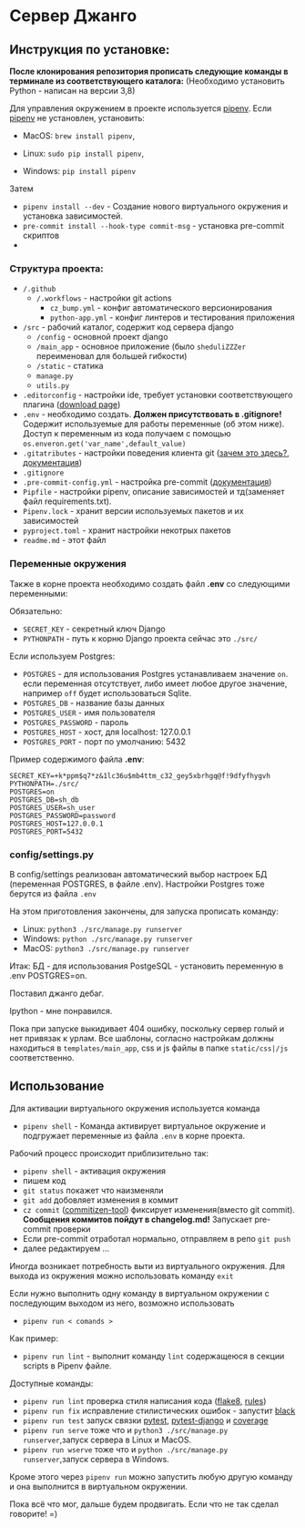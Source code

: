 # Сервер Джанго

## Инструкция по установке:
**После клонирования репозитория прописать следующие команды в терминале из соответствующего каталога:**
(Необходимо установить Python - написан на версии 3,8)

Для управления окружением в проектe используется [pipenv](https://pipenv.pypa.io/en/latest/).
Если [pipenv](https://pipenv.pypa.io/en/latest/) не установлен, установить:

- MacOS: `brew install pipenv`,

- Linux: `sudo pip install pipenv`,

- Windows: `pip install pipenv`

Затем 
- `pipenv install --dev` - Создание нового виртуального окружения и установка зависимостей.
- `pre-commit install --hook-type commit-msg` -   установка pre-commit скриптов
- 
### Структура проекта:

 - `/.github`
   - `/.workflows` - настройки git actions
      - `cz_bump.yml` - конфиг автоматического версионирования
      - `python-app.yml` - конфиг линтеров и тестирования приложения
 - `/src` - рабочий каталог, содержит код сервера django
   - `/config` - основной проект django 
   - `/main_app` - основное приложение (было `sheduliZZZer` переименовал для большей гибкости) 
   - `/static` - статика
   - `manage.py` 
   - `utils.py` 
 - `.editorconfig` - настройки ide, требует установки соответствующего плагина ([download page](https://editorconfig.org/#download))
 - `.env` - необходимо создать. **Должен присутствовать в .gitignore!** Содержит используемые для работы переменные (об этом ниже).
   Доступ к переменным из кода получаем с помощью `os.enveron.get('var_name',default_value)`
 - `.gitatributes` - настройки поведения клиента git ([зачем это здесь?](https://htmlacademy.ru/blog/boost/tools/konec-stroki), [документация](https://git-scm.com/docs/gitattributes))
 - `.gitignore`
 - `.pre-commit-config.yml` - настройка pre-commit ([документация](https://pre-commit.com/))
 - `Pipfile` - настройки pipenv, описание зависимостей и тд(заменяет файл requirements.txt). 
 - `Pipenv.lock` - хранит версии используемых пакетов и их зависимостей
 - `pyproject.toml` - хранит настройки некотрых пакетов
 - `readme.md` - этот файл

### Переменные окружения
Также в корне проекта необходимо создать файл **.env** со следующими переменными:

Обязательно:
- `SECRET_KEY` - cекретный ключ Django
- `PYTHONPATH` - путь к корню Django проекта сейчас это `./src/`

Если используем Postgres:
- `POSTGRES` - для использования Postgres устанавливаем значение `on`.
  если переменная отсутствует, либо имеет любое другое значение, например `off` будет использоваться Sqlite.
- `POSTGRES_DB` - название базы данных
- `POSTGRES_USER` - имя пользователя
- `POSTGRES_PASSWORD` - пароль
- `POSTGRES_HOST` - хост, для localhost: 127.0.0.1
- `POSTGRES_PORT` - порт по умолчанию: 5432

Пример содержимого файла **.env**:
  ```
  SECRET_KEY=+k*ppm$q7*z&1lc36u$mb4ttm_c32_gey5xbrhgq@f!9dfyfhygvh
  PYTHONPATH=./src/
  POSTGRES=on
  POSTGRES_DB=sh_db
  POSTGRES_USER=sh_user
  POSTGRES_PASSWORD=password
  POSTGRES_HOST=127.0.0.1
  POSTGRES_PORT=5432
  ```

### config/settings.py
В config/settings реализован автоматический выбор настроек БД (переменная POSTGRES, в файле .env). Настройки Postgres тоже берутся из файла `.env`

На этом приготовления закончены, для запуска прописать команду:
- Linux: `python3 ./src/manage.py runserver`
- Windows: `python ./src/manage.py runserver`
- MacOS: `python3 ./src/manage.py runserver` 

Итак:
БД - для использования PostgeSQL - установить переменную в .env POSTGRES=on.

Поставил джанго дебаг.

Ipython - мне понравился.

Пока при запуске выкидивает 404 ошибку, поскольку сервер голый и нет привязак к урлам. 
Все шаблоны, согласно настройкам должны находиться в `templates/main_app`, css и js файлы в папке `static/css|/js
` соответственно.


## Использование

Для активации виртуального окружения используется команда 
- `pipenv shell` - Команда активирует виртуальное окружение и подгружает переменные из файла `.env` в корне проекта.

Рабочий процесс происходит приблизительно так:
- `pipenv shell` - активация окружения
- пишем код
- `git status` покажет что наизменяли
- `git add` добовляет изменения в коммит
- `cz commit` ([commitizen-tool](https://commitizen-tools.github.io/commitizen/)) фиксирует изменения(вместо git commit). **Сообщения коммитов пойдут в changelog.md!**
  Запускает pre-commit проверки
- Если pre-commit отработал нормально, отправляем в репо `git push`
- далее редактируем ...
  
Иногда возникает потребность выти из виртуального окружения. Для выхода из окружения можно использовать команду `exit`

Если нужно выполнить одну команду в виртуальном окружении c последующим выходом из него, возможно использовать
- `pipenv run < comands >`

Как пример: 
- `pipenv run lint` - выполнит команду `lint` содержащеюся в секции scripts в Pipenv файле.
    
Доступные команды:
- `pipenv run lint` проверка стиля написания кода ([flake8](https://flake8.pycqa.org/en/latest/), [rules](https://www.flake8rules.com/))
- `pipenv run fix` исправление стилистических ошибок - запустит [black](https://black.readthedocs.io/en/stable/)
- `pipenv run test` запуск связки [pytest](https://docs.pytest.org/en/stable/), [pytest-django](https://pytest-django.readthedocs.io/en/latest/) и [coverage](https://coverage.readthedocs.io/en/coverage-5.3/)
- `pipenv run serve` тоже что и `python3 ./src/manage.py runserver`,запуск сервера в Linux и MacOS.
- `pipenv run wserve` тоже что и `python ./src/manage.py runserver`,запуск сервера в Windows.

Кроме этого через `pipenv run` можно запустить любую другую команду и она выполнится в виртуальном окружении.


Пока всё что мог, дальше будем продвигать. Если что не так сделал говорите! =)
